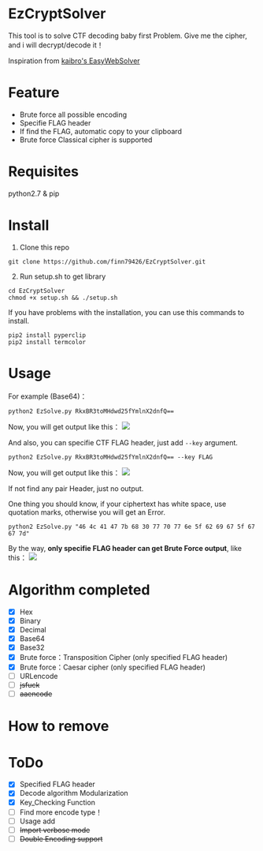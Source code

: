 # EzCryptSolver

This tool is to solve CTF decoding baby first Problem.
Give me the cipher, and i will decrypt/decode it！

Inspiration from [kaibro's EasyWebSolver](https://github.com/w181496/EasySolver)

# Feature

- Brute force all possible encoding
- Specifie FLAG header
- If find the FLAG, automatic copy to your clipboard
- Brute force Classical cipher is supported

# Requisites

python2.7 & pip

# Install

1. Clone this repo

```Shell
git clone https://github.com/finn79426/EzCryptSolver.git
```

2. Run setup.sh to get library 

```Shell
cd EzCryptSolver
chmod +x setup.sh && ./setup.sh
```

If you have problems with the installation, you can use this commands to install.

```Shell
pip2 install pyperclip
pip2 install termcolor
```

# Usage

For example (Base64)：

```Shell
python2 EzSolve.py RkxBR3toMHdwd25fYmlnX2dnfQ==
```

Now, you will get output like this：
![](https://i.imgur.com/N3DfWgv.png)

And also, you can specifie CTF FLAG header, just add `--key` argument.

```Shell
python2 EzSolve.py RkxBR3toMHdwd25fYmlnX2dnfQ== --key FLAG
```

Now, you will get output like this：
![](https://i.imgur.com/l8ukYqt.png)

If not find any pair Header, just no output.

One thing you should know, if your ciphertext has white space, use quotation marks, otherwise you will get an Error.

```Shell
python2 EzSolve.py "46 4c 41 47 7b 68 30 77 70 77 6e 5f 62 69 67 5f 67 67 7d"
```

By the way, **only specifie FLAG header can get Brute Force output**, like this：
![](https://i.imgur.com/H8OweEh.png)


# Algorithm completed

- [x] Hex
- [x] Binary
- [x] Decimal
- [x] Base64
- [x] Base32
- [x] Brute force：Transposition Cipher (only specified FLAG header)
- [x] Brute force：Caesar cipher (only specified FLAG header)
- [ ] URLencode
- [ ] ~~jsfuck~~
- [ ] ~~aaencode~~

# How to remove



# ToDo

- [x] Specified FLAG header
- [x] Decode algorithm Modularization
- [x] Key_Checking Function
- [ ] Find more encode type！
- [ ] Usage add
- [ ] ~~Import verbose mode~~
- [ ] ~~Double Encoding support~~
